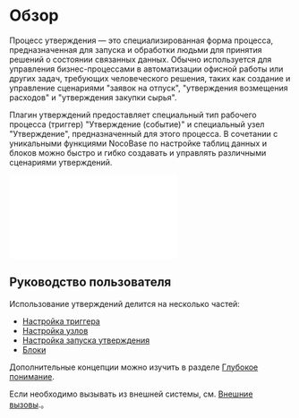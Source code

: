# Обзор

<PluginInfo commercial="true" name="workflow-approval" link="/handbook/workflow/plugins/approval"></PluginInfo>

Процесс утверждения — это специализированная форма процесса, предназначенная для запуска и обработки людьми для принятия решений о состоянии связанных данных. Обычно используется для управления бизнес-процессами в автоматизации офисной работы или других задач, требующих человеческого решения, таких как создание и управление сценариями "заявок на отпуск", "утверждения возмещения расходов" и "утверждения закупки сырья".

Плагин утверждений предоставляет специальный тип рабочего процесса (триггер) "Утверждение (событие)" и специальный узел "Утверждение", предназначенный для этого процесса. В сочетании с уникальными функциями NocoBase по настройке таблиц данных и блоков можно быстро и гибко создавать и управлять различными сценариями утверждений.

<embed src="../../../../_partials/commercial-installation.md"></embed>

## Руководство пользователя

Использование утверждений делится на несколько частей:

- [Настройка триггера](./trigger.md)
- [Настройка узлов](./node.md)
- [Настройка запуска утверждения](./action.md)
- [Блоки](./block.md)

Дополнительные концепции можно изучить в разделе [Глубокое понимание](./advanced.md).

Если необходимо вызывать из внешней системы, см. [Внешние вызовы](./http-api.md).。
